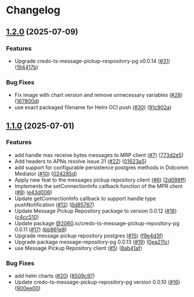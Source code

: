 # Changelog

## [1.2.0](https://github.com/2060-io/didcomm-mediator/compare/v1.1.0...v1.2.0) (2025-07-09)


### Features

* Upgrade credo-ts-message-pickup-respository-pg v0.0.14 ([#31](https://github.com/2060-io/didcomm-mediator/issues/31)) ([194417b](https://github.com/2060-io/didcomm-mediator/commit/194417b22dadfb890f98ff3d05f16ce3b88898f1))


### Bug Fixes

* Fix image with chart version and remove unnecessary variables ([#28](https://github.com/2060-io/didcomm-mediator/issues/28)) ([167800d](https://github.com/2060-io/didcomm-mediator/commit/167800de5951b9c6867d1383c7b1e97540f14044))
* use exact packaged filename for Helm OCI push ([#30](https://github.com/2060-io/didcomm-mediator/issues/30)) ([91c902a](https://github.com/2060-io/didcomm-mediator/commit/91c902a5006afebe44cabc9f3cc2b87f06685348))

## [1.1.0](https://github.com/2060-io/didcomm-mediator/compare/v1.0.0...v1.1.0) (2025-07-01)


### Features

* add handle max receive bytes messages to MRP client ([#7](https://github.com/2060-io/didcomm-mediator/issues/7)) ([773d2e5](https://github.com/2060-io/didcomm-mediator/commit/773d2e50f2e9d1276ec130277cae92889d827b14))
* Add headers to APNs resolve issue 21 ([#22](https://github.com/2060-io/didcomm-mediator/issues/22)) ([01623a5](https://github.com/2060-io/didcomm-mediator/commit/01623a56784133c7f1c7e23602eb9e5b938715ce))
* add support for configurable persistence postgres methods in Didcomm Mediator ([#10](https://github.com/2060-io/didcomm-mediator/issues/10)) ([024285d](https://github.com/2060-io/didcomm-mediator/commit/024285d736862d3548a9265b7895827312452459))
* Apply new feat to the messages pickup repository client ([#6](https://github.com/2060-io/didcomm-mediator/issues/6)) ([2d098ff](https://github.com/2060-io/didcomm-mediator/commit/2d098ffcbff4df1754b9fb12409f12089fa97fff))
* Implements the setConnectionInfo callback function of the MPR client ([#8](https://github.com/2060-io/didcomm-mediator/issues/8)) ([e43d006](https://github.com/2060-io/didcomm-mediator/commit/e43d0062f045511350ac596c05c77b330285e893))
* Update getConnectionInfo callback to support handle type pushNotification ([#12](https://github.com/2060-io/didcomm-mediator/issues/12)) ([6d85767](https://github.com/2060-io/didcomm-mediator/commit/6d857670807739fb0701c067780f9323f1254c88))
* Update Message Pickup Repository package to version 0.0.12 ([#18](https://github.com/2060-io/didcomm-mediator/issues/18)) ([c4cc510](https://github.com/2060-io/didcomm-mediator/commit/c4cc510565f0d2fad47cbc1c72a2bd6b40a60fa6))
* Update package [@2060](https://github.com/2060).io/credo-ts-message-pickup-repository-pg 0.0.11 ([#17](https://github.com/2060-io/didcomm-mediator/issues/17)) ([bb861e8](https://github.com/2060-io/didcomm-mediator/commit/bb861e8fdf209fccdb5c071495eef663154a563f))
* Upgrade message pickup repository postgres ([#15](https://github.com/2060-io/didcomm-mediator/issues/15)) ([f9e4d3f](https://github.com/2060-io/didcomm-mediator/commit/f9e4d3fc3fcd881d1688a558aef1b3904318e967))
* Upgrade package message-repository-pg 0.0.13 ([#19](https://github.com/2060-io/didcomm-mediator/issues/19)) ([0ea211c](https://github.com/2060-io/didcomm-mediator/commit/0ea211c7a99b2b40b5fdb79b1330526edea1e2b8))
* use Message Pickup Repository client  ([#5](https://github.com/2060-io/didcomm-mediator/issues/5)) ([8ab41af](https://github.com/2060-io/didcomm-mediator/commit/8ab41af78a1286e57bb2c84c039e3058a9d28c66))


### Bug Fixes

* add helm charts ([#20](https://github.com/2060-io/didcomm-mediator/issues/20)) ([8509c97](https://github.com/2060-io/didcomm-mediator/commit/8509c976144893a496565112a76b3e3c04ac29d8))
* Update credo-ts-message-pickup-repository-pg version 0.0.10 ([#16](https://github.com/2060-io/didcomm-mediator/issues/16)) ([900ee00](https://github.com/2060-io/didcomm-mediator/commit/900ee0011a5524847010b42dc66b540238dd04da))
